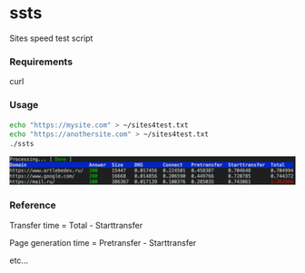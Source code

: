 # ssts
Sites speed test script

### Requirements
curl

### Usage
```bash
echo "https://mysite.com" > ~/sites4test.txt
echo "https://anothersite.com" > ~/sites4test.txt
./ssts
```
![example](example.png)

### Reference

Transfer time = Total - Starttransfer

Page generation time = Pretransfer - Starttransfer

etc...
